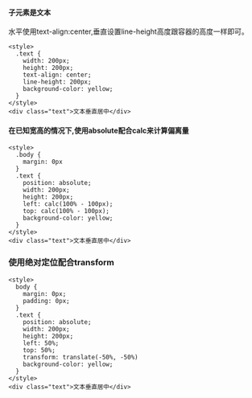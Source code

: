 #### 子元素是文本
水平使用text-align:center,垂直设置line-height高度跟容器的高度一样即可。
```html,css
<style>
  .text {
    width: 200px;
    height: 200px;
    text-align: center;
    line-height: 200px;
    background-color: yellow;
  }
</style>
<div class="text">文本垂直居中</div>
```
#### 在已知宽高的情况下,使用absolute配合calc来计算偏离量
```html,css
<style>
  .body {
    margin: 0px
  }
  .text {
    position: absolute;
    width: 200px;
    height: 200px;
    left: calc(100% - 100px);
    top: calc(100% - 100px);
    background-color: yellow;
  }
</style>
<div class="text">文本垂直居中</div>
```

### 使用绝对定位配合transform
```html,css
<style>
  body {
    margin: 0px;
    padding: 0px;
  }
  .text {
    position: absolute;
    width: 200px;
    height: 200px;
    left: 50%;
    top: 50%;
    transform: translate(-50%, -50%)
    background-color: yellow;
  }
</style>
<div class="text">文本垂直居中</div>
```